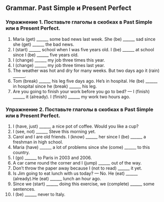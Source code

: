 ## Grammar. Past Simple и Present Perfect
### Упражнение 1.  Поставьте глаголы в скобках в Past Simple или в Present Perfect.
1. Maria (get) ______ some bad news last week. She (be) ______ sad since she (get) ______  the bad news.
2. I  (start) ______  school when I was five years old. I (be) ______  at school since I (be) ______  five years old.
3. I  (change) ______ my job three times this year.
4. I  (change) ______  my job three times last year.
5.  The weather was hot and dry for many weeks. But two days ago it (rain) ______.
6.  Tom (break) ______  his leg five days ago. He’s in hospital. He (be) ______  in hospital since he (break) ______  his leg.
7.  Are you going to finish your work before you go to bed? — I (finish) ______  it (already). I (finish) ______  my work two hours ago.
 
### Упражнение 2.  Поставьте глаголы в скобках в Past Simple или в Present Perfect.
1. I (have, just) ______   a nice pot of coffee. Would you like a cup?
2. I (see, not) ______   Steve this morning yet.
3.  Carol and I are old friends. I (know) ______   her since I (be) ______   a freshman in high school.
4.  Maria (have) ______   a lot of problems since she (come) ______   to this country.
5. I  (go) ______  to Paris in 2003 and 2006.
6.  A car came round the corner and I (jump) ______   out of the way.
7.  Don’t throw the paper away because I (not to read) ______   it yet.
8.  Is Jim going to eat lunch with us today? — No. He (eat) ______   (already).He (eat) ______   lunch an hour ago.
9.  Since we (start) ______   doing this exercise, we (complete) ______  some sentences.
10. I (be) ______   never to Italy.
